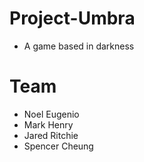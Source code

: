 # Project-Umbra
* A game based in darkness 

# Team
* Noel Eugenio
* Mark Henry
* Jared Ritchie
* Spencer Cheung
